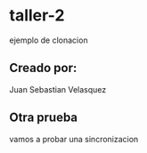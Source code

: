# taller-2
ejemplo de clonacion

## Creado por:
Juan Sebastian Velasquez

## Otra prueba
vamos a probar una  sincronizacion
